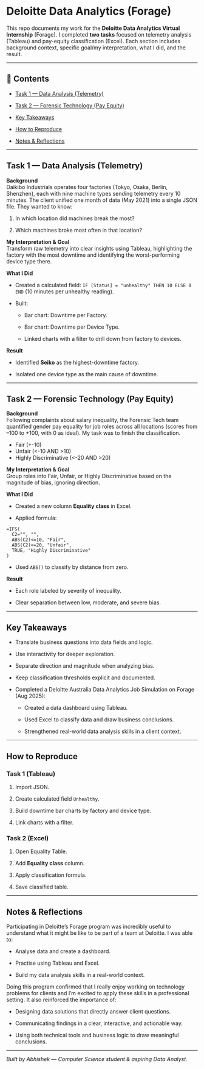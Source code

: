 
# Deloitte Data Analytics (Forage)

This repo documents my work for the **Deloitte Data Analytics Virtual Internship** (Forage). I completed **two tasks** focused on telemetry analysis (Tableau) and pay-equity classification (Excel). Each section includes background context, specific goal/my interpretation, what I did, and the result.

----------

## 🧭 Contents


- [Task 1 — Data Analysis (Telemetry)](#task-1--data-analysis-telemetry)
  
- [Task 2 — Forensic Technology (Pay Equity)](#task-2--forensic-technology-pay-equity)

- [Key Takeaways](#key-takeaways)
  
- [How to Reproduce](#how-to-reproduce)
  
- [Notes & Reflections](#notes--reflections)


----------

## Task 1 — Data Analysis (Telemetry)

**Background**  
Daikibo Industrials operates four factories (Tokyo, Osaka, Berlin, Shenzhen), each with nine machine types sending telemetry every 10 minutes. The client unified one month of data (May 2021) into a single JSON file. They wanted to know:

1.  In which location did machines break the most?
    
2.  Which machines broke most often in that location?
    

**My Interpretation & Goal**  
Transform raw telemetry into clear insights using Tableau, highlighting the factory with the most downtime and identifying the worst-performing device type there.

**What I Did**

-   Created a calculated field: `IF [Status] = "unhealthy" THEN 10 ELSE 0 END` (10 minutes per unhealthy reading).
    
-   Built:
    
    -   Bar chart: Downtime per Factory.
        
    -   Bar chart: Downtime per Device Type.
        
    -   Linked charts with a filter to drill down from factory to devices.
        

**Result**

-   Identified **Seiko** as the highest-downtime factory.
    
-   Isolated one device type as the main cause of downtime.    

----------

## Task 2 — Forensic Technology (Pay Equity)

**Background**  
Following complaints about salary inequality, the Forensic Tech team quantified gender pay equality for job roles across all locations (scores from –100 to +100, with 0 as ideal). My task was to finish the classification.

-   Fair (+-10)
-   Unfair (<-10 AND >10)
-   Highly Discriminative (<-20 AND >20)

**My Interpretation & Goal**  
Group roles into Fair, Unfair, or Highly Discriminative based on the magnitude of bias, ignoring direction.

**What I Did**

-   Created a new column **Equality class** in Excel.
    
-   Applied formula:
    

```
=IFS(
  C2="", "",
  ABS(C2)<=10, "Fair",
  ABS(C2)<=20, "Unfair",
  TRUE, "Highly Discriminative"
)
```

-   Used `ABS()` to classify by distance from zero.
    

**Result**

-   Each role labeled by severity of inequality.
    
-   Clear separation between low, moderate, and severe bias.

----------

## Key Takeaways

-   Translate business questions into data fields and logic.
    
-   Use interactivity for deeper exploration.
    
-   Separate direction and magnitude when analyzing bias.
    
-   Keep classification thresholds explicit and documented.
    
-   Completed a Deloitte Australia Data Analytics Job Simulation on Forage (Aug 2025):
    
    -   Created a data dashboard using Tableau.
        
    -   Used Excel to classify data and draw business conclusions.
        
    -   Strengthened real-world data analysis skills in a client context.
        

----------

## How to Reproduce

### Task 1 (Tableau)

1.  Import JSON.
    
2.  Create calculated field `Unhealthy`.
    
3.  Build downtime bar charts by factory and device type.
    
4.  Link charts with a filter.
    

### Task 2 (Excel)

1.  Open Equality Table.
    
2.  Add **Equality class** column.
    
3.  Apply classification formula.
    
4.  Save classified table.
    

----------

## Notes & Reflections

Participating in Deloitte’s Forage program was incredibly useful to understand what it might be like to be part of a team at Deloitte. I was able to:

-   Analyse data and create a dashboard.
    
-   Practise using Tableau and Excel.
    
-   Build my data analysis skills in a real-world context.
    

Doing this program confirmed that I really enjoy working on technology problems for clients and I’m excited to apply these skills in a professional setting. It also reinforced the importance of:

-   Designing data solutions that directly answer client questions.
    
-   Communicating findings in a clear, interactive, and actionable way.
    
-   Using both technical tools and business logic to draw meaningful conclusions.
    

----------

_Built by Abhishek — Computer Science student & aspiring Data Analyst._
